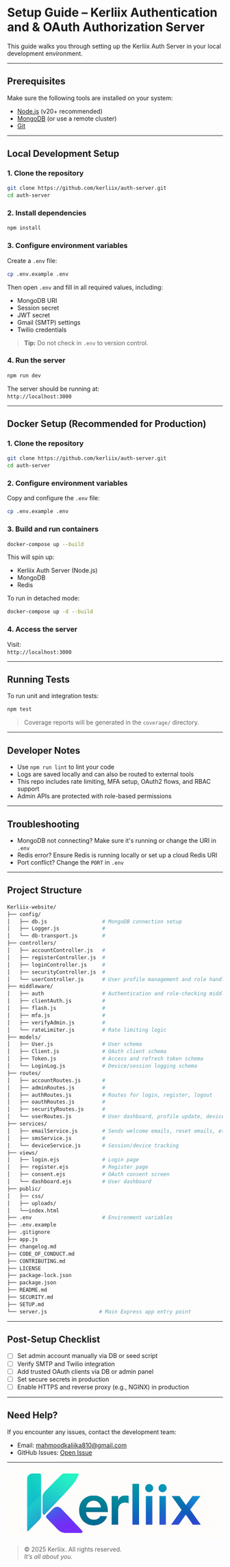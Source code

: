 # Setup Guide – Kerliix Authentication and & OAuth Authorization Server

This guide walks you through setting up the Kerliix Auth Server in your local development environment.

---

## Prerequisites

Make sure the following tools are installed on your system:

- [Node.js](https://nodejs.org/) (v20+ recommended)
- [MongoDB](https://www.mongodb.com/try/download/community) (or use a remote cluster)
- [Git](https://git-scm.com/)

---

## Local Development Setup

### 1. Clone the repository

```bash
git clone https://github.com/kerliix/auth-server.git
cd auth-server
```

### 2. Install dependencies

```bash
npm install
```

### 3. Configure environment variables

Create a `.env` file:

```bash
cp .env.example .env
```

Then open `.env` and fill in all required values, including:

- MongoDB URI
- Session secret
- JWT secret
- Gmail (SMTP) settings
- Twilio credentials

> **Tip:** Do not check in `.env` to version control.

### 4. Run the server

```bash
npm run dev
```

The server should be running at:  
`http://localhost:3000`

---

## Docker Setup (Recommended for Production)

### 1. Clone the repository

```bash
git clone https://github.com/kerliix/auth-server.git
cd auth-server
```

### 2. Configure environment variables

Copy and configure the `.env` file:

```bash
cp .env.example .env
```

### 3. Build and run containers

```bash
docker-compose up --build
```

This will spin up:

- Kerliix Auth Server (Node.js)
- MongoDB
- Redis

To run in detached mode:

```bash
docker-compose up -d --build
```

### 4. Access the server

Visit:  
`http://localhost:3000`

---

## Running Tests

To run unit and integration tests:

```bash
npm test
```

> Coverage reports will be generated in the `coverage/` directory.

---

## Developer Notes

- Use `npm run lint` to lint your code
- Logs are saved locally and can also be routed to external tools
- This repo includes rate limiting, MFA setup, OAuth2 flows, and RBAC support
- Admin APIs are protected with role-based permissions

---

## Troubleshooting

- MongoDB not connecting? Make sure it's running or change the URI in `.env`
- Redis error? Ensure Redis is running locally or set up a cloud Redis URI
- Port conflict? Change the `PORT` in `.env`

---

## Project Structure

```bash
Kerliix-website/
├── config/
│   ├── db.js                  # MongoDB connection setup
│   ├── Logger.js              # 
│   └── db-transport.js        #
├── controllers/
│   ├── accountController.js   # 
│   ├── registerController.js  # 
│   ├── loginController.js     # 
│   ├── securityController.js  # 
│   └── userController.js      # User profile management and role handling
├── middleware/
│   ├── auth                   # Authentication and role-checking middleware
│   ├── clientAuth.js          #
│   ├── flash.js               #
│   ├── mfa.js                 #
│   ├── verifyAdmin.js         #
│   └── rateLimiter.js         # Rate limiting logic
├── models/
│   ├── User.js                # User schema
│   ├── Client.js              # OAuth client schema
│   ├── Token.js               # Access and refresh token schema
│   └── LoginLog.js            # Device/session logging schema
├── routes/
│   ├── accountRoutes.js       # 
│   ├── adminRoutes.js         # 
│   ├── authRoutes.js          # Routes for login, register, logout
│   ├── oauthRoutes.js         # 
│   ├── securityRoutes.js      # 
│   └── userRoutes.js          # User dashboard, profile update, device sessions
├── services/
│   ├── emailService.js        # Sends welcome emails, reset emails, etc.
│   ├── smsService.js          # 
│   └── deviceService.js       # Session/device tracking
├── views/
│   ├── login.ejs              # Login page
│   ├── register.ejs           # Register page
│   ├── consent.ejs            # OAuth consent screen
│   └── dashboard.ejs          # User dashboard
├── public/
│   ├── css/
│   ├── uploads/
│   └──index.html
├── .env                       # Environment variables
├── .env.example
├── .gitignore
├── app.js
├── changelog.md
├── CODE_OF_CONDUCT.md
├── CONTRIBUTING.md
├── LICENSE
├── package-lock.json
├── package.json
├── README.md
├── SECURITY.md
├── SETUP.md
└── server.js                 # Main Express app entry point
```

---

## Post-Setup Checklist

- [ ] Set admin account manually via DB or seed script
- [ ] Verify SMTP and Twilio integration
- [ ] Add trusted OAuth clients via DB or admin panel
- [ ] Set secure secrets in production
- [ ] Enable HTTPS and reverse proxy (e.g., NGINX) in production

---

## Need Help?

If you encounter any issues, contact the development team:

- Email: mahmoodkaliika810@gmail.com
- GitHub Issues: [Open Issue](https://github.com/kerliix/auth-server/issues)

---

![Kerliix Logo](https://raw.githubusercontent.com/Kerliix/.github/main/company/kx-logo.png)

> © 2025 Kerliix. All rights reserved.  
> _It’s all about you._
